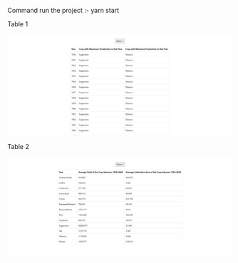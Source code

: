 Command run the project :- yarn start 

Table 1 

![alt text](Table1.png)


Table 2

![alt text](Table2.png)